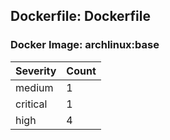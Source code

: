 ## Dockerfile: Dockerfile

### Docker Image: archlinux:base
| Severity | Count |
|----------|-------|
| medium | 1 |
| critical | 1 |
| high | 4 |